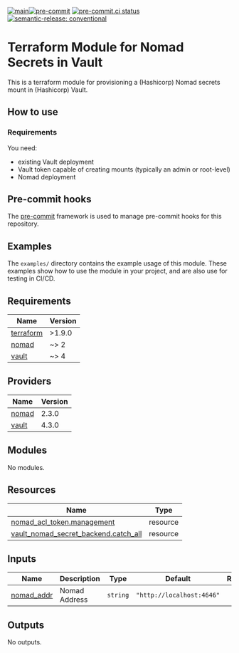 [![main](https://github.com/hashi-at-home/terraform-vault-nomad/actions/workflows/release.yml/badge.svg)](https://github.com/hashi-at-home/terraform-vault-nomad/actions/workflows/release.yml)[![pre-commit](https://img.shields.io/badge/pre--commit-enabled-brightgreen?logo=pre-commit&logoColor=white)](https://github.com/pre-commit/pre-commit) [![pre-commit.ci status](https://results.pre-commit.ci/badge/github/hashi-at-home/terraform-vault-nomad/main.svg)](https://results.pre-commit.ci/latest/github/hashi-at-home/terraform-vault-nomad/main) [![semantic-release: conventional](https://img.shields.io/badge/semantic--release-conventional-e10079?logo=semantic-release)](https://github.com/semantic-release/semantic-release)

# Terraform Module for Nomad Secrets in Vault

This is a terraform module for provisioning a (Hashicorp) Nomad secrets mount in (Hashicorp) Vault.

## How to use

### Requirements

You need:

- existing Vault deployment
- Vault token capable of creating mounts (typically an admin or root-level)
- Nomad deployment

## Pre-commit hooks

<!-- Edit this section or delete if you make no change  -->

The [pre-commit](https://pre-commit.com) framework is used to manage pre-commit hooks for this repository.

## Examples

The `examples/` directory contains the example usage of this module.
These examples show how to use the module in your project, and are also use for testing in CI/CD.

<!--
Modify this section according to the kinds of examples you want
You may want to change the names of the examples or the kinds of
examples themselves
-->

<!-- BEGIN_TF_DOCS -->
## Requirements

| Name | Version |
|------|---------|
| <a name="requirement_terraform"></a> [terraform](#requirement\_terraform) | >1.9.0 |
| <a name="requirement_nomad"></a> [nomad](#requirement\_nomad) | ~> 2 |
| <a name="requirement_vault"></a> [vault](#requirement\_vault) | ~> 4 |

## Providers

| Name | Version |
|------|---------|
| <a name="provider_nomad"></a> [nomad](#provider\_nomad) | 2.3.0 |
| <a name="provider_vault"></a> [vault](#provider\_vault) | 4.3.0 |

## Modules

No modules.

## Resources

| Name | Type |
|------|------|
| [nomad_acl_token.management](https://registry.terraform.io/providers/hashicorp/nomad/latest/docs/resources/acl_token) | resource |
| [vault_nomad_secret_backend.catch_all](https://registry.terraform.io/providers/hashicorp/vault/latest/docs/resources/nomad_secret_backend) | resource |

## Inputs

| Name | Description | Type | Default | Required |
|------|-------------|------|---------|:--------:|
| <a name="input_nomad_addr"></a> [nomad\_addr](#input\_nomad\_addr) | Nomad Address | `string` | `"http://localhost:4646"` | no |

## Outputs

No outputs.
<!-- END_TF_DOCS -->

